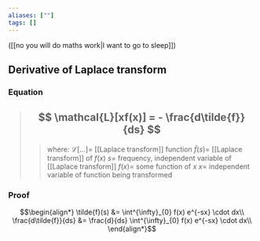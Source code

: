 ```yaml
---
aliases: [""]
tags: []
---
```


([[no you will do maths work|I want to go to sleep]])

## Derivative of Laplace transform

### Equation

> ## $$ \mathcal{L}[xf(x)] = - \frac{d\tilde{f}}{ds}  $$ 
>> where:
>> $\mathcal{L}[...]=$ [[Laplace transform]] function
>> $\tilde{f}(s)=$ [[Laplace transform]] of $f(x)$
>> $s=$ frequency, independent variable of [[Laplace transform]]
>> $f(x)=$ some function of $x$
>> $x=$ independent variable of function being transformed

### Proof

$$\begin{align*}
 \tilde{f}(s) &= \int^{\infty}_{0} f(x) e^{-sx} \cdot dx\\
 \frac{d\tilde{f}}{ds} &= \frac{d}{ds} \int^{\infty}_{0} f(x) e^{-sx} \cdot dx\\
\end{align*}$$
